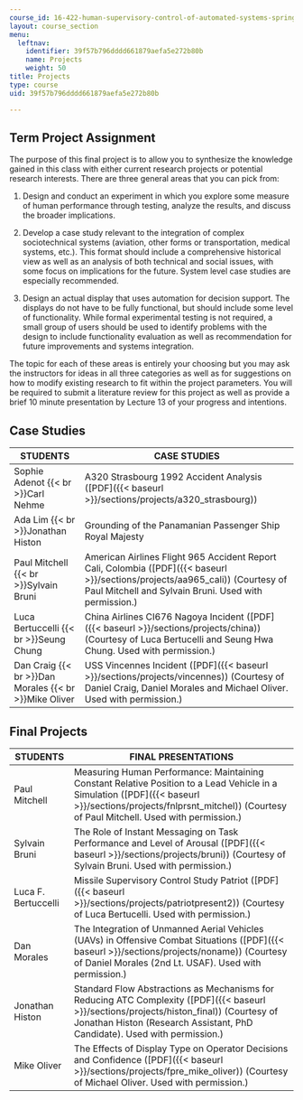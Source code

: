```yaml
---
course_id: 16-422-human-supervisory-control-of-automated-systems-spring-2004
layout: course_section
menu:
  leftnav:
    identifier: 39f57b796dddd661879aefa5e272b80b
    name: Projects
    weight: 50
title: Projects
type: course
uid: 39f57b796dddd661879aefa5e272b80b

---
```


Term Project Assignment
-----------------------

The purpose of this final project is to allow you to synthesize the knowledge gained in this class with either current research projects or potential research interests. There are three general areas that you can pick from:

1.  Design and conduct an experiment in which you explore some measure of human performance through testing, analyze the results, and discuss the broader implications.  
    
2.  Develop a case study relevant to the integration of complex sociotechnical systems (aviation, other forms or transportation, medical systems, etc.). This format should include a comprehensive historical view as well as an analysis of both technical and social issues, with some focus on implications for the future. System level case studies are especially recommended.  
    
3.  Design an actual display that uses automation for decision support. The displays do not have to be fully functional, but should include some level of functionality. While formal experimental testing is not required, a small group of users should be used to identify problems with the design to include functionality evaluation as well as recommendation for future improvements and systems integration.

The topic for each of these areas is entirely your choosing but you may ask the instructors for ideas in all three categories as well as for suggestions on how to modify existing research to fit within the project parameters. You will be required to submit a literature review for this project as well as provide a brief 10 minute presentation by Lecture 13 of your progress and intentions.

Case Studies
------------

| STUDENTS | CASE STUDIES |
| --- | --- |
| Sophie Adenot  {{< br >}}Carl Nehme | A320 Strasbourg 1992 Accident Analysis ([PDF]({{< baseurl >}}/sections/projects/a320_strasbourg)) |
| Ada Lim  {{< br >}}Jonathan Histon | Grounding of the Panamanian Passenger Ship Royal Majesty |
| Paul Mitchell  {{< br >}}Sylvain Bruni | American Airlines Flight 965 Accident Report Cali, Colombia ([PDF]({{< baseurl >}}/sections/projects/aa965_cali)) (Courtesy of Paul Mitchell and Sylvain Bruni. Used with permission.) |
| Luca Bertuccelli  {{< br >}}Seung Chung | China Airlines CI676 Nagoya Incident ([PDF]({{< baseurl >}}/sections/projects/china)) (Courtesy of Luca Bertucelli and Seung Hwa Chung. Used with permission.) |
| Dan Craig  {{< br >}}Dan Morales  {{< br >}}Mike Oliver | USS Vincennes Incident ([PDF]({{< baseurl >}}/sections/projects/vincennes)) (Courtesy of Daniel Craig, Daniel Morales and Michael Oliver. Used with permission.) 

Final Projects
--------------

| STUDENTS | FINAL PRESENTATIONS |
| --- | --- |
| Paul Mitchell | Measuring Human Performance: Maintaining Constant Relative Position to a Lead Vehicle in a Simulation ([PDF]({{< baseurl >}}/sections/projects/fnlprsnt_mitchel)) (Courtesy of Paul Mitchell. Used with permission.) |
| Sylvain Bruni | The Role of Instant Messaging on Task Performance and Level of Arousal ([PDF]({{< baseurl >}}/sections/projects/bruni)) (Courtesy of Sylvain Bruni. Used with permission.) |
| Luca F. Bertuccelli | Missile Supervisory Control Study Patriot ([PDF]({{< baseurl >}}/sections/projects/patriotpresent2)) (Courtesy of Luca Bertucelli. Used with permission.) |
| Dan Morales | The Integration of Unmanned Aerial Vehicles (UAVs) in Offensive Combat Situations ([PDF]({{< baseurl >}}/sections/projects/noname)) (Courtesy of Daniel Morales (2nd Lt. USAF). Used with permission.) |
| Jonathan Histon | Standard Flow Abstractions as Mechanisms for Reducing ATC Complexity ([PDF]({{< baseurl >}}/sections/projects/histon_final)) (Courtesy of Jonathan Histon (Research Assistant, PhD Candidate). Used with permission.) |
| Mike Oliver | The Effects of Display Type on Operator Decisions and Confidence ([PDF]({{< baseurl >}}/sections/projects/fpre_mike_oliver)) (Courtesy of Michael Oliver. Used with permission.)